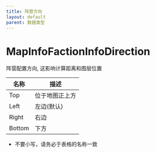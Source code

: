 ```yaml
---
title: 阵营方向
layout: default
parent: 数据类型
---
```


# MapInfoFactionInfoDirection

阵营配置方向, 这影响计算距离和图层位置

| 名称     | 描述      |
|--------|---------|
| Top    | 位于地图正上方 |
| Left   | 左边(默认)  |
| Right  | 右边      |
| Bottom | 下方      |

* 不要小写，请务必于表格的名称一致